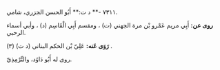 ٧٣١١ -** د ت:** أَبُو الحسن الجزري، شامي.

**روى عن:** أَبِي مريم عَمْرو بْن مرة الجهني (ت) ، ومقسم أَبِي الْقَاسِم (د) ، وأبي أسماء الرحبي.

**رَوَى عَنه:** عَلِيّ بْن الحكم البناني (د ت) (٣) .

روى له أَبُو دَاوُد، والتِّرْمِذِيّ.